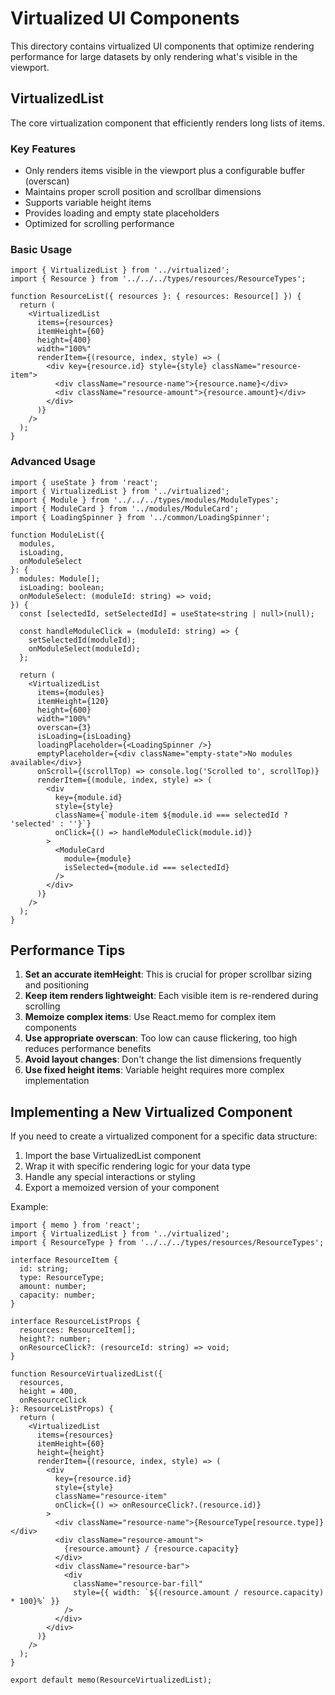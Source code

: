 # Virtualized UI Components

This directory contains virtualized UI components that optimize rendering performance for large datasets by only rendering what's visible in the viewport.

## VirtualizedList

The core virtualization component that efficiently renders long lists of items.

### Key Features

- Only renders items visible in the viewport plus a configurable buffer (overscan)
- Maintains proper scroll position and scrollbar dimensions
- Supports variable height items
- Provides loading and empty state placeholders
- Optimized for scrolling performance

### Basic Usage

```tsx
import { VirtualizedList } from '../virtualized';
import { Resource } from '../../../types/resources/ResourceTypes';

function ResourceList({ resources }: { resources: Resource[] }) {
  return (
    <VirtualizedList
      items={resources}
      itemHeight={60}
      height={400}
      width="100%"
      renderItem={(resource, index, style) => (
        <div key={resource.id} style={style} className="resource-item">
          <div className="resource-name">{resource.name}</div>
          <div className="resource-amount">{resource.amount}</div>
        </div>
      )}
    />
  );
}
```

### Advanced Usage

```tsx
import { useState } from 'react';
import { VirtualizedList } from '../virtualized';
import { Module } from '../../../types/modules/ModuleTypes';
import { ModuleCard } from '../modules/ModuleCard';
import { LoadingSpinner } from '../common/LoadingSpinner';

function ModuleList({ 
  modules, 
  isLoading, 
  onModuleSelect 
}: {
  modules: Module[];
  isLoading: boolean;
  onModuleSelect: (moduleId: string) => void;
}) {
  const [selectedId, setSelectedId] = useState<string | null>(null);
  
  const handleModuleClick = (moduleId: string) => {
    setSelectedId(moduleId);
    onModuleSelect(moduleId);
  };
  
  return (
    <VirtualizedList
      items={modules}
      itemHeight={120}
      height={600}
      width="100%"
      overscan={3}
      isLoading={isLoading}
      loadingPlaceholder={<LoadingSpinner />}
      emptyPlaceholder={<div className="empty-state">No modules available</div>}
      onScroll={(scrollTop) => console.log('Scrolled to', scrollTop)}
      renderItem={(module, index, style) => (
        <div 
          key={module.id} 
          style={style}
          className={`module-item ${module.id === selectedId ? 'selected' : ''}`}
          onClick={() => handleModuleClick(module.id)}
        >
          <ModuleCard 
            module={module}
            isSelected={module.id === selectedId}
          />
        </div>
      )}
    />
  );
}
```

## Performance Tips

1. **Set an accurate itemHeight**: This is crucial for proper scrollbar sizing and positioning
2. **Keep item renders lightweight**: Each visible item is re-rendered during scrolling
3. **Memoize complex items**: Use React.memo for complex item components
4. **Use appropriate overscan**: Too low can cause flickering, too high reduces performance benefits
5. **Avoid layout changes**: Don't change the list dimensions frequently
6. **Use fixed height items**: Variable height requires more complex implementation

## Implementing a New Virtualized Component

If you need to create a virtualized component for a specific data structure:

1. Import the base VirtualizedList component
2. Wrap it with specific rendering logic for your data type
3. Handle any special interactions or styling
4. Export a memoized version of your component

Example:

```tsx
import { memo } from 'react';
import { VirtualizedList } from '../virtualized';
import { ResourceType } from '../../../types/resources/ResourceTypes';

interface ResourceItem {
  id: string;
  type: ResourceType;
  amount: number;
  capacity: number;
}

interface ResourceListProps {
  resources: ResourceItem[];
  height?: number;
  onResourceClick?: (resourceId: string) => void;
}

function ResourceVirtualizedList({ 
  resources, 
  height = 400, 
  onResourceClick 
}: ResourceListProps) {
  return (
    <VirtualizedList
      items={resources}
      itemHeight={60}
      height={height}
      renderItem={(resource, index, style) => (
        <div 
          key={resource.id} 
          style={style}
          className="resource-item"
          onClick={() => onResourceClick?.(resource.id)}
        >
          <div className="resource-name">{ResourceType[resource.type]}</div>
          <div className="resource-amount">
            {resource.amount} / {resource.capacity}
          </div>
          <div className="resource-bar">
            <div 
              className="resource-bar-fill" 
              style={{ width: `${(resource.amount / resource.capacity) * 100}%` }}
            />
          </div>
        </div>
      )}
    />
  );
}

export default memo(ResourceVirtualizedList);
``` 